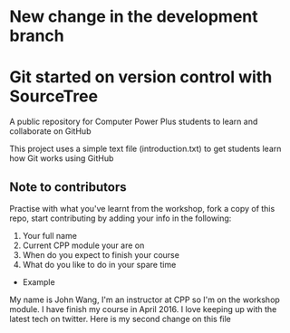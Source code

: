 # New change in the development branch

# Git started on version control with SourceTree

A public repository for Computer Power Plus students to learn and collaborate on GitHub

This project uses a simple text file (introduction.txt) to get students learn how Git works using GitHub

## Note to contributors

Practise with what you've learnt from the workshop, fork a copy of this repo, start contributing by adding your info in the following:

1. Your full name
2. Current CPP module your are on
3. When do you expect to finish your course
4. What do you like to do in your spare time

* Example

My name is John Wang, I'm an instructor at CPP so I'm on the workshop module. I have finish my course in April 2016. I love keeping up with the latest tech on twitter.
Here is my second change on this file